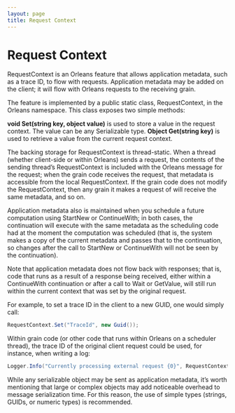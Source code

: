 ```yaml
---
layout: page
title: Request Context
---
```


# Request Context

RequestContext is an Orleans feature that allows application metadata, such as a trace ID, to flow with requests. Application metadata may be added on the client; it will flow with Orleans requests to the receiving grain.

 The feature is implemented by a public static class, RequestContext, in the Orleans namespace. This class exposes two simple methods:

**void Set(string key, object value)** is used to store a value in the request context. The value can be any Serializable type. **Object Get(string key)** is used to retrieve a value from the current request context.

 The backing storage for RequestContext is thread-static. When a thread (whether client-side or within Orleans) sends a request, the contents of the sending thread’s RequestContext is included with the Orleans message for the request; when the grain code receives the request, that metadata is accessible from the local RequestContext. If the grain code does not modify the RequestContext, then any grain it makes a request of will receive the same metadata, and so on.

 Application metadata also is maintained when you schedule a future computation using StartNew or ContinueWith; in both cases, the continuation will execute with the same metadata as the scheduling code had at the moment the computation was scheduled (that is, the system makes a copy of the current metadata and passes that to the continuation, so changes after the call to StartNew or ContinueWith will not be seen by the continuation).

 Note that application metadata does not flow back with responses; that is, code that runs as a result of a response being received, either within a ContinueWith continuation or after a call to Wait or GetValue, will still run within the current context that was set by the original request.

 For example, to set a trace ID in the client to a new GUID, one would simply call:

``` csharp
RequestContext.Set("TraceId", new Guid());
```

Within grain code (or other code that runs within Orleans on a scheduler thread), the trace ID of the original client request could be used, for instance, when writing a log:

``` csharp
Logger.Info("Currently processing external request {0}", RequestContext.Get("TraceId"));
```

While any serializable object may be sent as application metadata, it’s worth mentioning that large or complex objects may add noticeable overhead to message serialization time. For this reason, the use of simple types (strings, GUIDs, or numeric types) is recommended.
